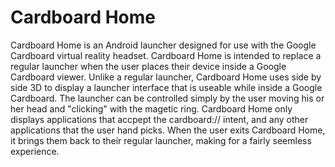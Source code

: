 Cardboard Home
=============

Cardboard Home is an Android launcher designed for use with the Google Cardboard virtual reality headset. Cardboard Home is intended to replace a regular launcher when the user places their device inside a Google Cardboard viewer.
Unlike a regular launcher, Cardboard Home uses side by side 3D to display a launcher interface that is useable while inside a Google Cardboard. The launcher can be controlled simply by the user moving his or her head and "clicking" with the magetic ring. Cardboard Home only displays applications that accpept the cardboard:// intent, and any other applications that the user hand picks. When the user exits Cardboard Home, it brings them back to their regular launcher, making for a fairly seemless experience.
